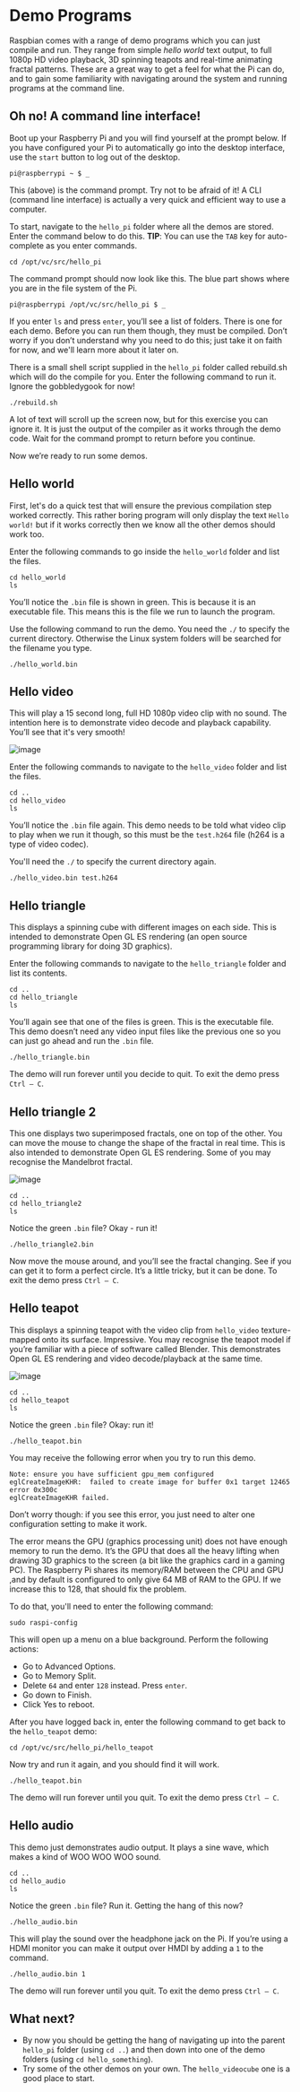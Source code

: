 # Demo Programs

Raspbian comes with a range of demo programs which you can just compile and run.  They range from simple *hello world* text output, to full 1080p HD video playback, 3D spinning teapots and real-time animating fractal patterns.
These are a great way to get a feel for what the Pi can do, and to gain some familiarity with navigating around the system and running programs at the command line.

## Oh no! A command line interface!

Boot up your Raspberry Pi and you will find yourself at the prompt below.  If you have configured your Pi to automatically go into the desktop interface, use the `start` button to log out of the desktop.

`pi@raspberrypi ~ $ _`

This (above) is the command prompt. Try not to be afraid of it!  A CLI (command line interface) is actually a very quick and efficient way to use a computer.

To start, navigate to the `hello_pi` folder where all the demos are stored.  Enter the command below to do this.  **TIP**: You can use the `TAB` key for auto-complete as you enter commands.

`cd /opt/vc/src/hello_pi`

The command prompt should now look like this. The blue part shows where you are in the file system of the Pi.

`pi@raspberrypi /opt/vc/src/hello_pi $ _`

If you enter `ls` and press `enter`, you’ll see a list of folders.  There is one for each demo.  Before you can run them though, they must be compiled.  Don’t worry if you don’t understand why you need to do this; just take it on faith for now, and we'll learn more about it later on.

There is a small shell script supplied in the `hello_pi` folder called rebuild.sh which will do the compile for you. Enter the following command to run it.  Ignore the gobbledygook for now!

`./rebuild.sh`

A lot of text will scroll up the screen now, but for this exercise you can ignore it.  It is just the output of the compiler as it works through the demo code.  Wait for the command prompt to return before you continue.

Now we’re ready to run some demos.

## Hello world

First, let's do a quick test that will ensure the previous compilation step worked correctly.  This rather boring program will only display the text `Hello world!` but if it works correctly then we know all the other demos should work too.

Enter the following commands to go inside the `hello_world` folder and list the files.

```
cd hello_world
ls
```

You’ll notice the `.bin` file is shown in green. This is because it is an executable file.  This means this is the file we run to launch the program.

Use the following command to run the demo. You need the `./` to specify the current directory.  Otherwise the Linux system folders will be searched for the filename you type.

`./hello_world.bin`

## Hello video

This will play a 15 second long, full HD 1080p video clip with no sound. The intention here is to demonstrate video decode and playback capability.  You’ll see that it's very smooth!

![image](./images/bbb.jpg "Big Buck Bunny")

Enter the following commands to navigate to the `hello_video` folder and list the files.

```
cd ..
cd hello_video
ls
```

You’ll notice the `.bin` file again.  This demo needs to be told what video clip to play when we run it though, so this must be the `test.h264` file (h264 is a type of video codec).

You'll need the `./` to specify the current directory again.

`./hello_video.bin test.h264`

## Hello triangle

This displays a spinning cube with different images on each side.  This is intended to demonstrate Open GL ES rendering (an open source programming library for doing 3D graphics).

Enter the following commands to navigate to the `hello_triangle` folder and list its contents.

```
cd ..
cd hello_triangle
ls
```

You’ll again see that one of the files is green. This is the executable file.  This demo doesn’t need any video input files like the previous one so you can just go ahead and run the `.bin` file.

`./hello_triangle.bin`

The demo will run forever until you decide to quit.  To exit the demo press `Ctrl – C`.

## Hello triangle 2

This one displays two superimposed fractals, one on top of the other.  You can move the mouse to change the shape of the fractal in real time.  This is also intended to demonstrate Open GL ES rendering.  Some of you may recognise the Mandelbrot fractal.

![image](./images/mandelbrot.jpg "Big Buck Bunny")

```
cd ..
cd hello_triangle2
ls
```

Notice the green `.bin` file?  Okay - run it!

`./hello_triangle2.bin`

Now move the mouse around, and you’ll see the fractal changing.  See if you can get it to form a perfect circle.  It’s a little tricky, but it can be done.  To exit the demo press `Ctrl – C`.

## Hello teapot
This displays a spinning teapot with the video clip from `hello_video` texture-mapped onto its surface.  Impressive.  You may recognise the teapot model if you’re familiar with a piece of software called Blender.  This demonstrates Open GL ES rendering and video decode/playback at the same time.

![image](./images/teapot.jpg "Tea Pot")

```
cd ..
cd hello_teapot
ls
```

Notice the green `.bin` file?  Okay: run it!

`./hello_teapot.bin`

You may receive the following error when you try to run this demo.

```
Note: ensure you have sufficient gpu_mem configured
eglCreateImageKHR:  failed to create image for buffer 0x1 target 12465 error 0x300c
eglCreateImageKHR failed.
```

Don’t worry though: if you see this error, you just need to alter one configuration setting to make it work.

The error means the GPU (graphics processing unit) does not have enough memory to run the demo.  It’s the GPU that does all the heavy lifting when drawing 3D graphics to the screen (a bit like the graphics card in a gaming PC).  The Raspberry Pi shares its memory/RAM between the CPU and GPU ,and by default is configured to only give 64 MB of RAM to the GPU.  If we increase this to 128, that should fix the problem.

To do that, you'll need to enter the following command:

`sudo raspi-config`

This will open up a menu on a blue background.  Perform the following actions:
- Go to Advanced Options.
- Go to Memory Split.
- Delete `64` and enter `128` instead. Press `enter`.
- Go down to Finish.
- Click Yes to reboot.

After you have logged back in, enter the following command to get back to the `hello_teapot` demo:

`cd /opt/vc/src/hello_pi/hello_teapot`

Now try and run it again, and you should find it will work.

`./hello_teapot.bin`

The demo will run forever until you quit. To exit the demo press `Ctrl – C`.

## Hello audio
This demo just demonstrates audio output.  It plays a sine wave, which makes a kind of WOO WOO WOO sound.

```
cd ..
cd hello_audio
ls
```

Notice the green `.bin` file?  Run it.  Getting the hang of this now?

`./hello_audio.bin`

This will play the sound over the headphone jack on the Pi. If you’re using a HDMI monitor you can make it output over HMDI by adding a `1` to the command.

`./hello_audio.bin 1`

The demo will run forever until you quit. To exit the demo press `Ctrl – C`.

## What next?

- By now you should be getting the hang of navigating up into the parent `hello_pi` folder (using `cd ..`) and then down into one of the demo folders (using `cd hello_something`).  
- Try some of the other demos on your own.  The `hello_videocube` one is a good place to start.